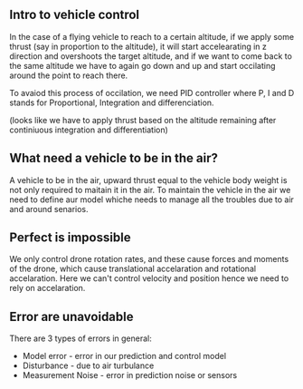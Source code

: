 ## Intro to vehicle control

In the case of a flying vehicle to reach to a certain altitude, if we apply some thrust (say in proportion to the altitude), it will start accelearating
in z direction and overshoots the target altitude, and if we want to come back to the same altitude we have to again 
go down and up and start occilating around the point to reach there.

To avaiod this process of occilation, we need PID controller where P, I and D stands for Proportional, Integration and differenciation.

(looks like we have to apply thrust based on the altitude remaining after continiuous integration and differentiation)


## What need a vehicle to be in the air?
A vehicle to be in the air, upward thrust equal to the vehicle body weight is not only required to maitain it in 
the air.
To maintain the vehicle in the air we need to define aur model whiche needs to manage all the troubles due to air
and around senarios.


## Perfect is impossible
We only control drone rotation rates, and these cause forces and moments of the drone, which cause translational
accelaration and rotational accelaration.
Here we can't control velocity and position hence we need to rely on accelaration.

## Error are unavoidable
There are 3 types of errors in general:
* Model error - error in our prediction and control model
* Disturbance - due to air turbulance
* Measurement Noise - error in prediction noise or sensors

